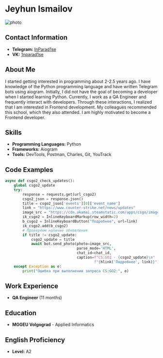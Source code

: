 # Jeyhun Ismailov

![photo](https://i.imgur.com/329UwUR.png)

## Contact Information
- **Telegram:** [InParad1se](https://t.me/InParad1se)
- **VK:** [1nparad1se](https://vk.com/1nparad1se)

## About Me
I started getting interested in programming about 2-2.5 years ago. I have knowledge of the Python programming language and have written Telegram bots using aiogram. Initially, I did not have the goal of becoming a developer when I started learning Python. Currently, I work as a QA Engineer and frequently interact with developers. Through these interactions, I realized that I am interested in Frontend development. My colleagues recommended this school, which they also attended. I am highly motivated to become a Frontend developer.

## Skills
- **Programming Languages:** Python
- **Frameworks:** Aiogram
- **Tools:** DevTools, Postman, Charles, Git, YouTrack

## Code Examples
```python
async def csgo2_check_updates():
    global csgo2_update
    try:
        response = requests.get(url_csgo2)
        csgo2_json = response.json()
        title = csgo2_json['events'][0]['event_name']
        link = "https://www.counter-strike.net/news/updates"
        image_src = "https://cdn.akamai.steamstatic.com/apps/csgo/images/csgo_react/social/cs2.jpg"
        ik_csgo2 = InlineKeyboardMarkup(row_width=2)
        b_csgo2 = InlineKeyboardButton("Подробнее", url=link)
        ik_csgo2.add(b_csgo2)
        # Проверяем наличие обновления
        if title != csgo2_update:
            csgo2_update = title
            await bot.send_photo(photo=image_src,
                                 parse_mode='HTML',
                                 chat_id=chat_id,
                                 caption=f"CS:GO2 - {csgo2_update}\n"
                                         f"{hlink('Подробнее', link)}")
    except Exception as e:
        print("Ошибка при выполнении запроса CS:GO2:", e)
```

## Work Experience
- **QA Engineer** (11 months)

## Education
- **MGGEU Volgograd** - Applied Informatics

## English Proficiency
- **Level:** A2
